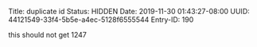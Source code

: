 Title: duplicate id
Status: HIDDEN
Date: 2019-11-30 01:43:27-08:00
UUID: 44121549-33f4-5b5e-a4ec-5128f6555544
Entry-ID: 190

this should not get 1247
